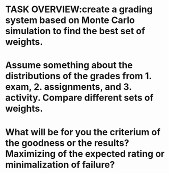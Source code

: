 # TASK OVERVIEW:create a grading system based on Monte Carlo simulation to find the best set of weights. 
# Assume something about the distributions of the grades from 1. exam, 2. assignments, and 3. activity. Compare different sets of weights.   
# What will be for you the criterium of the goodness or the results? Maximizing of the expected rating or minimalization of failure? 
